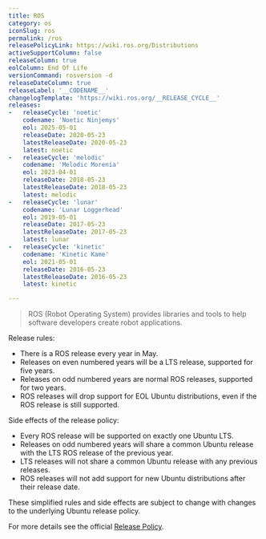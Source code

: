 ```yaml
---
title: ROS
category: os
iconSlug: ros
permalink: /ros
releasePolicyLink: https://wiki.ros.org/Distributions
activeSupportColumn: false
releaseColumn: true
eolColumn: End Of Life
versionCommand: rosversion -d
releaseDateColumn: true
releaseLabel: '__CODENAME__'
changelogTemplate: 'https://wiki.ros.org/__RELEASE_CYCLE__'
releases:
-   releaseCycle: 'noetic'
    codename: 'Noetic Ninjemys'
    eol: 2025-05-01
    releaseDate: 2020-05-23
    latestReleaseDate: 2020-05-23
    latest: noetic
-   releaseCycle: 'melodic'
    codename: 'Melodic Morenia'
    eol: 2023-04-01
    releaseDate: 2018-05-23
    latestReleaseDate: 2018-05-23
    latest: melodic
-   releaseCycle: 'lunar'
    codename: 'Lunar Loggerhead'
    eol: 2019-05-01
    releaseDate: 2017-05-23
    latestReleaseDate: 2017-05-23
    latest: lunar
-   releaseCycle: 'kinetic'
    codename: 'Kinetic Kame'
    eol: 2021-05-01
    releaseDate: 2016-05-23
    latestReleaseDate: 2016-05-23
    latest: kinetic

---
```


> ROS (Robot Operating System) provides libraries and tools to help software developers create robot applications.

Release rules:

- There is a ROS release every year in May.
- Releases on even numbered years will be a LTS release, supported for five years.
- Releases on odd numbered years are normal ROS releases, supported for two years.
- ROS releases will drop support for EOL Ubuntu distributions, even if the ROS release is still supported.

Side effects of the release policy:

- Every ROS release will be supported on exactly one Ubuntu LTS.
- Releases on odd numbered years will share a common Ubuntu release with the LTS ROS release of the previous year.
- LTS releases will not share a common Ubuntu release with any previous releases.
- ROS releases will not add support for new Ubuntu distributions after their release date.

These simplified rules and side effects are subject to change with changes to the underlying Ubuntu release policy.

For more details see the official [Release Policy](https://wiki.ros.org/Distributions/ReleasePolicy).
